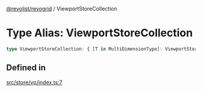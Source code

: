 [@revolist/revogrid](README.md) / ViewportStoreCollection

# Type Alias: ViewportStoreCollection

```ts
type ViewportStoreCollection: { [T in MultiDimensionType]: ViewportStore };
```

## Defined in

[src/store/vp/index.ts:7](https://github.com/revolist/revogrid/blob/a4b231d71029faeb28d2b2f5098e6a96aa320bc0/src/store/vp/index.ts#L7)
